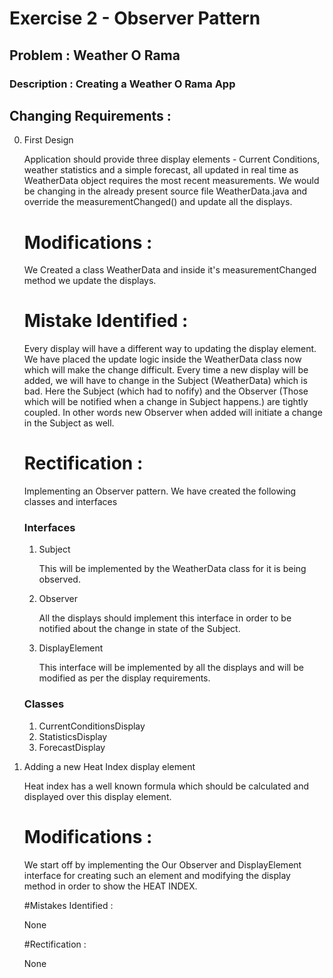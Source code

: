 # Exercise 2 - Observer Pattern
## Problem : Weather O Rama
### Description : Creating a Weather O Rama App

## Changing Requirements :

0. First Design

	Application should provide three display elements - Current Conditions, weather statistics and a simple forecast, all updated in real time as WeatherData object requires the most recent measurements.
	We would be changing in the already present source file WeatherData.java and override the measurementChanged() and update all the displays.

	# Modifications :

	We Created a class WeatherData and inside it's measurementChanged method we update the displays.

	# Mistake Identified : 

	Every display will have a different way to updating the display element. We have placed the update logic inside the WeatherData class now which will make the change difficult. Every time a new display will be added, we will have to change in the Subject (WeatherData) which is bad. Here the Subject (which had to nofify) and the Observer (Those which will be notified when a change in Subject happens.) are tightly coupled. In other words new Observer when added will initiate a change in the Subject as well.
	
	# Rectification :

	Implementing an Observer pattern. We have created the following classes and interfaces

	### Interfaces
	1. Subject

		This will be implemented by the WeatherData class for it is being observed.

	2. Observer

		All the displays should implement this interface in order to be notified about the change in state of the Subject.

	3. DisplayElement

		This interface will be implemented by all the displays and will be modified as per the display requirements.


	### Classes
	1. CurrentConditionsDisplay
	2. StatisticsDisplay
	3. ForecastDisplay

1.  Adding a new Heat Index display element

	Heat index has a well known formula which should be calculated and displayed over this display element.

	# Modifications :

	We start off by implementing the Our Observer and DisplayElement interface for creating such an element and modifying the display method in order to show the HEAT INDEX.

	#Mistakes Identified :

	None

	#Rectification :

	None
